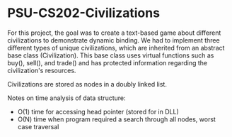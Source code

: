 # PSU-CS202-Civilizations
For this project, the goal was to create a text-based game about different civilizations to demonstrate dynamic binding. 
We had to implement three different types of unique civilizations, which are inherited from an abstract base class (Civilization).
This base class uses virtual functions such as buy(), sell(), and trade() and has protected information regarding the civilization's resources.

Civilizations are stored as nodes in a doubly linked list.

Notes on time analysis of data structure:
- O(1) time for accessing head pointer (stored for in DLL)
- O(N) time when program required a search through all nodes, worst case traversal
